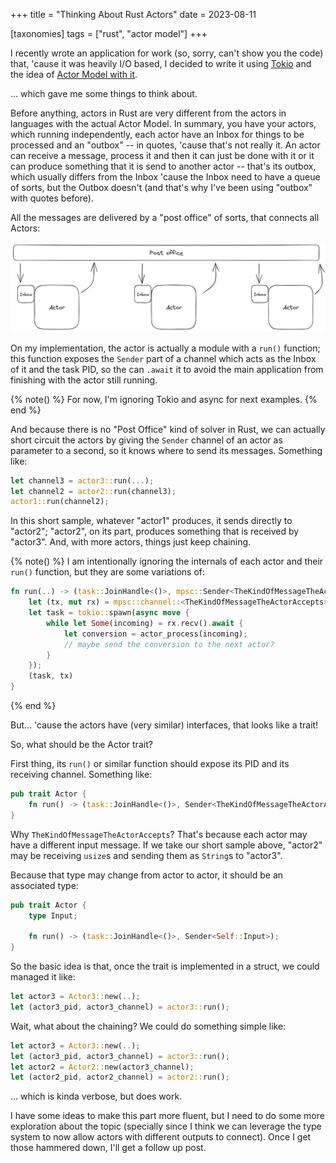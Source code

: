 +++
title = "Thinking About Rust Actors"
date = 2023-08-11

[taxonomies]
tags = ["rust", "actor model"]
+++

I recently wrote an application for work (so, sorry, can't show you the code)
that, 'cause it was heavily I/O based, I decided to write it using
[Tokio](https://tokio.rs/) and the idea of [Actor Model with
it](https://ryhl.io/blog/actors-with-tokio/).

... which gave me some things to think about.

<!-- more -->

Before anything, actors in Rust are very different from the actors in languages
with the actual Actor Model. In summary, you have your actors, which running
independently, each actor have an Inbox for things to be processed and an
"outbox" -- in quotes, 'cause that's not really it. An actor can receive a
message, process it and then it can just be done with it or it can produce
something that it is send to another actor -- that's its outbox, which usually
differs from the Inbox 'cause the Inbox need to have a queue of sorts, but the
Outbox doesn't (and that's why I've been using "outbox" with quotes before).

All the messages are delivered by a "post office" of sorts, that connects all
Actors:

![](actors.png "A silly representation of the actor model")

On my implementation, the actor is actually a module with a `run()` function;
this function exposes the `Sender` part of a channel which acts as the Inbox of
it and the task PID, so the can `.await` it to avoid the main application from
finishing with the actor still running. 

{% note() %}
For now, I'm ignoring Tokio and async for next examples.
{% end %}

And because there is no "Post Office" kind of solver in Rust, we can actually
short circuit the actors by giving the `Sender` channel of an actor as
parameter to a second, so it knows where to send its messages. Something like:

```rust
let channel3 = actor3::run(...);
let channel2 = actor2::run(channel3);
actor1::run(channel2);
```

In this short sample, whatever "actor1" produces, it sends directly to
"actor2"; "actor2", on its part, produces something that is received by
"actor3". And, with more actors, things just keep chaining.

{% note() %}
I am intentionally ignoring the internals of each actor and their `run()`
function, but they are some variations of:

```rust
fn run(..) -> (task::JoinHandle<()>, mpsc::Sender<TheKindOfMessageTheActorAccepts>) {
    let (tx, mut rx) = mpsc::channel::<TheKindOfMessageTheActorAccepts>(SOME_SIZE);
    let task = tokio::spawn(async move {
        while let Some(incoming) = rx.recv().await {
            let conversion = actor_process(incoming);
            // maybe send the conversion to the next actor?
        }
    });
    (task, tx)
}
```
{% end %}

But... 'cause the actors have (very similar) interfaces, that looks like a
trait!

So, what should be the Actor trait?

First thing, its `run()` or similar function should expose its PID and its
receiving channel. Something like:

```rust
pub trait Actor {
    fn run() -> (task::JoinHandle<()>, Sender<TheKindOfMessageTheActorAccepts>);
}
```

Why `TheKindOfMessageTheActorAccepts`? That's because each actor may have a
different input message. If we take our short sample above, "actor2" may be
receiving `usize`s and sending them as `String`s to "actor3".

Because that type may change from actor to actor, it should be an associated
type:

```rust
pub trait Actor {
    type Input;

    fn run() -> (task::JoinHandle<()>, Sender<Self::Input>);
}
```

So the basic idea is that, once the trait is implemented in a struct, we could
managed it like:

```rust
let actor3 = Actor3::new(..);
let (actor3_pid, actor3_channel) = actor3::run();
```

Wait, what about the chaining? We could do something simple like:

```rust
let actor3 = Actor3::new(..);
let (actor3_pid, actor3_channel) = actor3::run();
let actor2 = Actor2::new(actor3_channel);
let (actor2_pid, actor2_channel) = actor2::run();
```

... which is kinda verbose, but does work.

I have some ideas to make this part more fluent, but I need to do some more
exploration about the topic (specially since I think we can leverage the type
system to now allow actors with different outputs to connect). Once I get those
hammered down, I'll get a follow up post.
